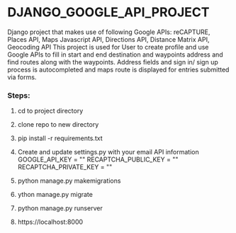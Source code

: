 # DJANGO_GOOGLE_API_PROJECT #

Django project that makes use of following Google APIs:
reCAPTURE, Places API, Maps Javascript API, Directions API, Distance Matrix API, Geocoding API
This project is used for User to create profile and use Google APIs to fill in start and end destination and waypoints address and find routes along with the waypoints. Address fields and sign in/ sign up process is autocompleted and maps route is displayed for entries submitted via forms.

### Steps: ###

1. cd to project directory
2. clone repo to new directory
3. pip install -r requirements.txt
4. Create and update settings.py with your email API information
    GOOGLE_API_KEY = ""
    RECAPTCHA_PUBLIC_KEY = ""
    RECAPTCHA_PRIVATE_KEY = ""

5. python manage.py makemigrations
6. ython manage.py migrate
7. python manage.py runserver
8. https://localhost:8000